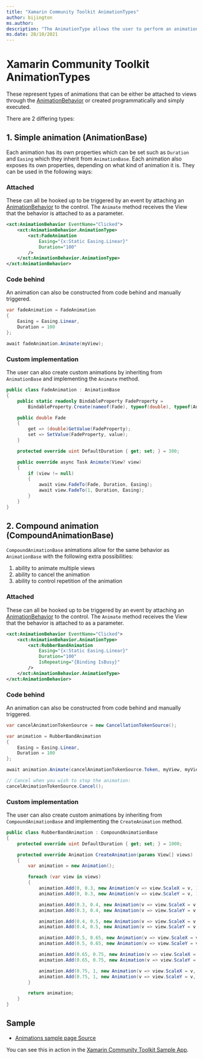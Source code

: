 ```yaml
---
title: "Xamarin Community Toolkit AnimationTypes"
author: bijington
ms.author: 
description: "The AnimationType allows the user to perform an animation."
ms.date: 28/10/2021
---
```


# Xamarin Community Toolkit AnimationTypes

These represent types of animations that can be either be attached to views through the [AnimationBehavior](animationbehavior.md) or created programmatically and simply executed.

There are 2 differing types:

## 1. Simple animation (AnimationBase)

Each animation has its own properties which can be set such as `Duration` and `Easing` which they inherit from `AnimationBase`. Each animation also exposes its own properties, depending on what kind of animation it is. They can be used in the following ways:

### Attached

These can all be hooked up to be triggered by an event by attaching an [AnimationBehavior](animationbehavior.md) to the control. The `Animate` method receives the View that the behavior is attached to as a parameter.

```xml
<xct:AnimationBehavior EventName="Clicked">
    <xct:AnimationBehavior.AnimationType>
        <xct:FadeAnimation
            Easing="{x:Static Easing.Linear}"
            Duration="100"
        />
    </xct:AnimationBehavior.AnimationType>
</xct:AnimationBehavior>
```

### Code behind

An animation can also be constructed from code behind and manually triggered.

```csharp
var fadeAnimation = FadeAnimation
{
    Easing = Easing.Linear,
    Duration = 100
};

await fadeAnimation.Animate(myView);
```

### Custom implementation

The user can also create custom animations by inheriting from `AnimationBase` and implementing the `Animate` method.

```csharp
public class FadeAnimation : AnimationBase
{
    public static readonly BindableProperty FadeProperty =
        BindableProperty.Create(nameof(Fade), typeof(double), typeof(AnimationBase), 0.3, BindingMode.TwoWay);

    public double Fade
    {
        get => (double)GetValue(FadeProperty);
        set => SetValue(FadeProperty, value);
    }

    protected override uint DefaultDuration { get; set; } = 300;

    public override async Task Animate(View? view)
    {
        if (view != null)
        {
            await view.FadeTo(Fade, Duration, Easing);
            await view.FadeTo(1, Duration, Easing);
        }
    }
}
```

## 2. Compound animation (CompoundAnimationBase)

`CompoundAnimationBase` animations allow for the same behavior as `AnimationBase` with the following extra possibilities:

1. ability to animate multiple views
2. ability to cancel the animation
3. ability to control repetition of the animation

### Attached

These can all be hooked up to be triggered by an event by attaching an [AnimationBehavior](animationbehavior.md) to the control. The `Animate` method receives the View that the behavior is attached to as a parameter.

```xml
<xct:AnimationBehavior EventName="Clicked">
    <xct:AnimationBehavior.AnimationType>
        <xct:RubberBandAnimation
            Easing="{x:Static Easing.Linear}"
            Duration="100" 
            IsRepeating="{Binding IsBusy}"
        />
    </xct:AnimationBehavior.AnimationType>
</xct:AnimationBehavior>
```

### Code behind

An animation can also be constructed from code behind and manually triggered.

```csharp
var cancelAnimationTokenSource = new CancellationTokenSource();

var animation = RubberBandAnimation
{
    Easing = Easing.Linear,
    Duration = 100
};

await animation.Animate(cancelAnimationTokenSource.Token, myView, myView2);

// Cancel when you wish to stop the animation:
cancelAnimationTokenSource.Cancel();
```

### Custom implementation

The user can also create custom animations by inheriting from `CompoundAnimationBase` and implementing the `CreateAnimation` method.

```csharp
public class RubberBandAnimation : CompoundAnimationBase
{
    protected override uint DefaultDuration { get; set; } = 1000;

    protected override Animation CreateAnimation(params View[] views) 
    {
        var animation = new Animation();

        foreach (var view in views)
        {
            animation.Add(0, 0.3, new Animation(v => view.ScaleX = v, 1, 1.25));
            animation.Add(0, 0.3, new Animation(v => view.ScaleY = v, 1, 0.75));

            animation.Add(0.3, 0.4, new Animation(v => view.ScaleX = v, 1.25, 0.75));
            animation.Add(0.3, 0.4, new Animation(v => view.ScaleY = v, 0.75, 1.25));

            animation.Add(0.4, 0.5, new Animation(v => view.ScaleX = v, 0.75, 1.15));
            animation.Add(0.4, 0.5, new Animation(v => view.ScaleY = v, 1.25, 0.85));

            animation.Add(0.5, 0.65, new Animation(v => view.ScaleX = v, 1.15, 0.95));
            animation.Add(0.5, 0.65, new Animation(v => view.ScaleY = v, 0.85, 1.05));

            animation.Add(0.65, 0.75, new Animation(v => view.ScaleX = v, 0.95, 1.05));
            animation.Add(0.65, 0.75, new Animation(v => view.ScaleY = v, 1.05, 0.95));

            animation.Add(0.75, 1, new Animation(v => view.ScaleX = v, 1.05, 1));
            animation.Add(0.75, 1, new Animation(v => view.ScaleY = v, 0.95, 1));
        }

        return animation;
    }
}
```

## Sample

- [Animations sample page Source](https://github.com/xamarin/XamarinCommunityToolkit/blob/main/samples/XCT.Sample/Pages/Animations/AnimationPage.xaml)

You can see this in action in the [Xamarin Community Toolkit Sample App](https://github.com/xamarin/XamarinCommunityToolkit).